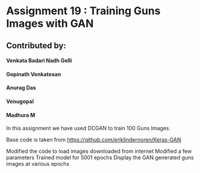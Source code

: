 # Assignment 19 : Training Guns Images with GAN

## Contributed by:

#### Venkata Badari Nadh Gelli

#### Gopinath Venkatesan

#### Anurag Das

#### Venugopal

#### Madhura M

In this assignment we have used DCGAN to train 100 Guns Images.

Base code is taken from https://github.com/eriklindernoren/Keras-GAN

Modified the code to load images downloaded from internet
Modified a few parameters
Trained model for 5001 epochs
Display the GAN generated guns images at various epochs